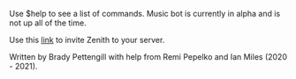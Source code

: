 Use $help to see a list of commands. Music bot is currently in alpha and is not up all of the time.

Use this [link](https://discord.com/api/oauth2/authorize?client_id=710700921952141393&permissions=8&scope=bot%20applications.commands) to invite Zenith to your server.

Written by Brady Pettengill with help from Remi Pepelko and Ian Miles (2020 - 2021).